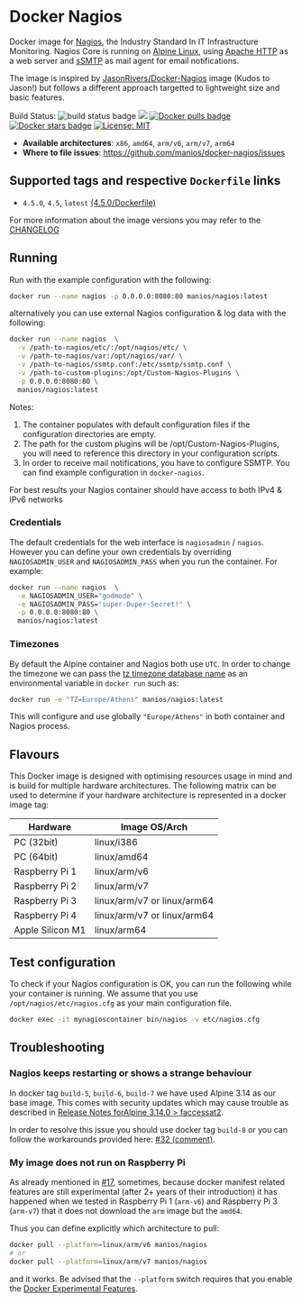 # Docker Nagios

Docker image for [Nagios](https://www.nagios.org/), the Industry Standard In IT Infrastructure Monitoring. Nagios Core is running on [Alpine Linux](https://alpinelinux.org/), using [Apache HTTP](http://httpd.apache.org/) as a web server and [sSMTP](https://wiki.debian.org/sSMTP) as mail agent for email notifications.

The image is inspired by [JasonRivers/Docker-Nagios](https://github.com/JasonRivers/Docker-Nagios) image (Kudos to Jason!) but follows a different approach targetted to lightweight size and basic features.

Build Status: 
 ![build status badge](https://github.com/manios/docker-nagios/workflows/Nagios%20Build/badge.svg?branch=master) [![](https://images.microbadger.com/badges/image/manios/nagios.svg)](https://microbadger.com/images/manios/nagios) [![Docker pulls badge](https://img.shields.io/docker/pulls/manios/nagios.svg)](https://hub.docker.com/r/manios/nagios)  [![Docker stars badge](https://img.shields.io/docker/stars/manios/nagios.svg)](https://hub.docker.com/r/manios/nagios) [![License: MIT](https://img.shields.io/badge/License-MIT-green.svg)](https://github.com/manios/docker-nagios/blob/master/LICENCE)

* **Available architectures**: `x86`, `amd64`, `arm/v6`, `arm/v7`, `arm64`
* **Where to file issues**: https://github.com/manios/docker-nagios/issues

## Supported tags and respective `Dockerfile` links

* `4.5.0`, `4.5`, `latest` [(4.5.0/Dockerfile)](https://github.com/manios/docker-nagios/blob/master/Dockerfile)

For more information about the image versions you may refer to the [CHANGELOG](https://github.com/manios/docker-nagios/blob/master/CHANGELOG.md)

## Running

Run with the example configuration with the following:

```sh
docker run --name nagios -p 0.0.0.0:8080:80 manios/nagios:latest
```

alternatively you can use external Nagios configuration & log data with the following:

```sh
docker run --name nagios  \
  -v /path-to-nagios/etc/:/opt/nagios/etc/ \
  -v /path-to-nagios/var:/opt/nagios/var/ \
  -v /path-to-nagios/ssmtp.conf:/etc/ssmtp/ssmtp.conf \
  -v /path-to-custom-plugins:/opt/Custom-Nagios-Plugins \
  -p 0.0.0.0:8080:80 \
  manios/nagios:latest
```

Notes: 

1. The container populates with default configuration files if the configuration directories are empty.
1. The path for the custom plugins will be /opt/Custom-Nagios-Plugins, you will need to reference this directory in your configuration scripts.
1. In order to receive mail notifications, you have to configure SSMTP. You can find example configuration in `docker-nagios`.

For best results your Nagios container should have access to both IPv4 & IPv6 networks 

### Credentials

The default credentials for the web interface is `nagiosadmin` / `nagios`. However you can define your own credentials by overriding `NAGIOSADMIN_USER` and `NAGIOSADMIN_PASS` when you run the container. For example:

```sh
docker run --name nagios  \
  -e NAGIOSADMIN_USER="godmode" \
  -e NAGIOSADMIN_PASS="super-Duper-Secret!" \
  -p 0.0.0.0:8080:80 \
  manios/nagios:latest
```

### Timezones

By default the Alpine container and Nagios both use `UTC`. In order to change the timezone we can pass the [tz timezone database name](https://en.wikipedia.org/wiki/List_of_tz_database_time_zones) as an environmental variable in `docker run` such as:

```bash
docker run -e "TZ=Europe/Athens" manios/nagios:latest
```

This will configure and use globally `"Europe/Athens"` in both container and Nagios process.

## Flavours

This Docker image is designed with optimising resources usage in mind and is build for multiple hardware architectures. The following matrix can be used to determine if your hardware architecture is represented in a docker image tag:

|Hardware|Image OS/Arch|
|-|-|
|PC (32bit)|linux/i386|
|PC (64bit)|linux/amd64
|Raspberry Pi 1|linux/arm/v6|
|Raspberry Pi 2|linux/arm/v7|
|Raspberry Pi 3|linux/arm/v7 or linux/arm64|
|Raspberry Pi 4|linux/arm/v7 or linux/arm64|
|Apple Silicon M1|linux/arm64|

## Test configuration

To check if your Nagios configuration is OK, you can run the following while your container is running. We assume that you use `/opt/nagios/etc/nagios.cfg` as your main configuration file.

```bash
docker exec -it mynagioscontainer bin/nagios -v etc/nagios.cfg
```

## Troubleshooting

### Nagios keeps restarting or shows a strange behaviour

In docker tag `build-5`, `build-6`, `build-7` we have used Alpine 3.14 as our base image. This comes with security updates which may cause trouble as described in [Release Notes forAlpine 3.14.0 > faccessat2](https://wiki.alpinelinux.org/wiki/Release_Notes_for_Alpine_3.14.0#faccessat2).

In order to resolve this issue you should use docker tag `build-8` or you can follow the workarounds provided here: [#32 (comment)](https://github.com/manios/docker-nagios/issues/32#issuecomment-940355201).

### My image does not run on Raspberry Pi

As already mentioned in [#17](https://github.com/manios/docker-nagios/issues/17), sometimes, because docker manifest related features are still experimental (after 2+ years of their introduction) it has happened when we tested in Raspberry Pi 1 (`arm-v6`) and Raspberry Pi 3 (`arm-v7`) that it does not download the `arm` image but the `amd64`.

Thus you can define explicitly which architecture to pull:

```bash
docker pull --platform=linux/arm/v6 manios/nagios
# or
docker pull --platform=linux/arm/v7 manios/nagios
```

and it works. Be advised that the `--platform` switch requires that you enable the [Docker Experimental Features](https://github.com/docker/cli/blob/master/experimental/README.md).
